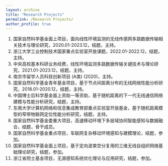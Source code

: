 ```yaml
---
layout: archive
title: "Research Projects"
permalink: /Research Projects/
author_profile: true
---
```


1. 国家自然科学基金面上项目，面向线性环境监测的无线传感网多跳数据传输相关技术与理论研究，2020.01-2023.12，结题，主持。<br>
2. 浙江大学工业控制技术国家重点实验室开放课题，2022.01-2022.12，结题，主持。<br>
3. 中央高校基本科研业务经费，线性环境监测多跳数据传输关键技术与理论研究，2021.01-2023.12，结题，主持。<br>
4. 南京市留学人员科技创新项目 (A类) (2020)，主持。<br>
5. 国家自然科学基金青年基金项目，基于节点间距离分布的无线网络性能分析研究，2018.01-2020.12，结题，主持。<br>
6. 中国博士后科学基金面上资助一等资助，基于随机距离的下一代无线通信网络建模与性能分析研究，结题，主持。
7. 东南大学计算机网络和信息集成教育部重点实验室开放基金，基于随机距离模型的窄带物联网定位性能分析研究，结题，主持。<br>
8. 国家自然科学基金委重大项目，高速移动环境下多层域协同智能感知与数据融合，结题，骨干成员。<br>
9. 国家自然科学基金重点项目，车联网复杂移动环境感知与建模理论，结题，参加。<br>
10. 国家自然科学基金面上项目，基于定向波束空分复用的三维无线自组织网络基础理论研究，结题，参加。<br>
11. 浙江省院士基金项目，无源感知系统优化理论与应用研究，结题，参加。<br>